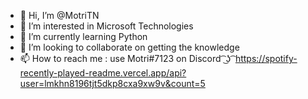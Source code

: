 - 👋 Hi, I’m @MotriTN
- 👀 I’m interested in Microsoft Technologies
- 🌱 I’m currently learning Python
- 💞️ I’m looking to collaborate on getting the knowledge
- 📫 How to reach me : use Motri#7123 on Discord  ͡ ͜ʖ ͡ 
https://spotify-recently-played-readme.vercel.app/api?user=lmkhn8196tjt5dkp8cxa9xw9v&count=5

<!---
Mohamedtrigui/MotriTN is a ✨ special ✨ repository because its `README.md` (this file) appears on your GitHub profile.
You can click the Preview link to take a look at your changes.
--->
